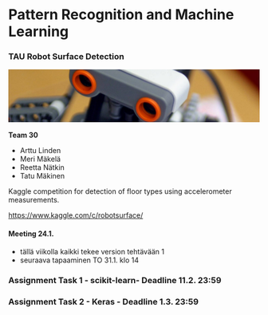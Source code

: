 # Pattern Recognition and Machine Learning
### TAU Robot Surface Detection

![Robot logo](logo.png?raw=true)

**Team 30**
* Arttu Linden
* Meri Mäkelä
* Reetta Nätkin
* Tatu Mäkinen

Kaggle competition for detection of floor types using accelerometer measurements.

https://www.kaggle.com/c/robotsurface/

#### Meeting 24.1.
- tällä viikolla kaikki tekee version tehtävään 1
- seuraava tapaaminen TO 31.1. klo 14


### Assignment Task 1 - scikit-learn- Deadline 11.2. 23:59

### Assignment Task 2 - Keras - Deadline 1.3. 23:59

